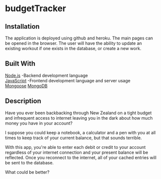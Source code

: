 # budgetTracker

## Installation

The application is deployed using github and heroku. The main pages can be opened in the browser. The user will have the ability to update an existing workout if one exists in the database, or create a new work.

## Built With
[Node.js](https://nodejs.org/en/docs/) -Backend development language\
[JavaScript](https://developer.mozilla.org/en-US/docs/Web/JavaScript) -Frontend development language and server usage\
[Mongoose](https://mongoosejs.com/docs/)
[MongoDB](https://docs.mongodb.com/guides/)

## Description
Have you ever been backbacking through New Zealand on a tight budget and infrequent access to internet leaving you in the dark about how much money you have in your account?

I suppose you could keep a notebook, a calculator and a pen with you at all times to keep track of your current balance, but that sounds terrible.

With this app, you're able to enter each debit or credit to your account regardless of your internet connection and your present balance will be reflected. Once you reconnect to the internet, all of your cached entries will be sent to the database.

What could be better?